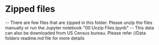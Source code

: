 # Zipped files

-- There are few files that are zipped in this folder. Please unzip the files manually or run the Jupyter notebook "00 Unzip Files.ipynb"
-- This data can also be downloaded from US Census bureau. Please refer //Data folders readme.md file for more details
